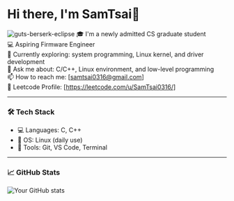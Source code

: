 # Hi there, I'm SamTsai👋
![guts-berserk-eclipse](https://github.com/user-attachments/assets/205f921f-6b74-4634-92db-46b8651c5d77)
🎓 I'm a newly admitted CS graduate student  
💻 Aspiring Firmware Engineer  
🌱 Currently exploring: system programming, Linux kernel, and driver development  
💬 Ask me about: C/C++, Linux environment, and low-level programming  
📫 How to reach me: [samtsai0316@gmail.com]  
📁 Leetcode Profile: [https://leetcode.com/u/SamTsai0316/]

---

### 🛠 Tech Stack

- 💻 Languages: C, C++  
- 🐧 OS: Linux (daily use)  
- 🧰 Tools: Git, VS Code, Terminal

---

### 📈 GitHub Stats

![Your GitHub stats](https://github-readme-stats.vercel.app/api?username=SamTsai0316&show_icons=true&theme=radical)

